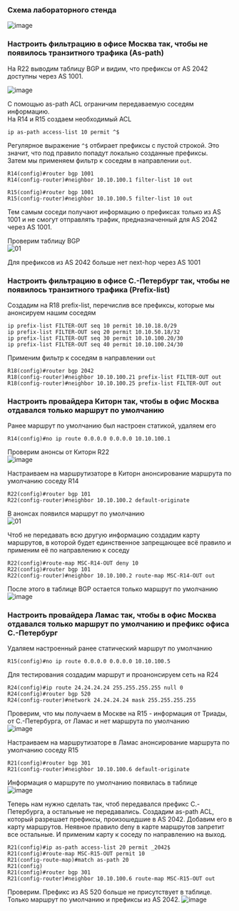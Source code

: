 ### Схема лабораторного стенда

![image](https://github.com/user-attachments/assets/b11d9264-f283-4678-882a-ded6e994923e)


### Настроить фильтрацию в офисе Москва так, чтобы не появилось транзитного трафика (As-path)

На R22 выводим таблицу BGP и видим, что префиксы от AS 2042 доступны через AS 1001.

![image](https://github.com/user-attachments/assets/148da2b9-9ca2-473f-bad5-c28f2bdb420c)

С помощью as-path ACL ограничим передаваемую соседям информацию.  
На R14 и R15 создаем необходимый ACL  
```
ip as-path access-list 10 permit ^$
```
Регулярное выражение `^$` отбирает префиксы с пустой строкой. Это значит, что под правило попадут локально созданные префиксы.  
Затем мы применяем фильтр к соседям в направлении `out`.

```
R14(config)#router bgp 1001
R14(config-router)#neighbor 10.10.100.1 filter-list 10 out
```
```
R15(config)#router bgp 1001
R15(config-router)#neighbor 10.10.100.5 filter-list 10 out
```

Тем самым соседи получают информацию о префиксах только из AS 1001 и не смогут отправлять трафик, предназначенный для AS 2042 через AS 1001.

Проверим таблицу BGP  
![01](https://github.com/user-attachments/assets/ce091867-5d1c-4056-be63-f5cdee7e2c39)


Для префиксов из AS 2042 больше нет next-hop через AS 1001

### Настроить фильтрацию в офисе С.-Петербург так, чтобы не появилось транзитного трафика (Prefix-list)

Создадим на R18 prefix-list, перечислив все префиксы, которые мы анонсируем нашим соседям

```
ip prefix-list FILTER-OUT seq 10 permit 10.10.18.0/29
ip prefix-list FILTER-OUT seq 20 permit 10.10.50.18/32
ip prefix-list FILTER-OUT seq 30 permit 10.10.100.20/30
ip prefix-list FILTER-OUT seq 40 permit 10.10.100.24/30
```

Применим фильтр к соседям в направлении `out`

```
R18(config)#router bgp 2042
R18(config-router)#neighbor 10.10.100.21 prefix-list FILTER-OUT out
R18(config-router)#neighbor 10.10.100.25 prefix-list FILTER-OUT out
```


### Настроить провайдера Киторн так, чтобы в офис Москва отдавался только маршрут по умолчанию

Ранее маршрут по умолчанию был настроен статикой, удаляем его  
```
R14(config)#no ip route 0.0.0.0 0.0.0.0 10.10.100.1
```
Проверим анонсы от Киторн R22  
![image](https://github.com/user-attachments/assets/a7140703-b2b1-4ed7-80ba-fdf86afe9a02)


Настраиваем на маршрутизаторе в Киторн анонсирование маршрута по умолчанию соседу R14
```
R22(config)#router bgp 101
R22(config-router)#neighbor 10.10.100.2 default-originate
```
В анонсах появился маршрут по умолчанию  
![01](https://github.com/user-attachments/assets/78c96b70-506c-4e0c-9faa-a1e38278268f)


Чтоб не передавать всю другую информацию создадим карту маршрутов, в которой будет единственное запрещающее всё правило и применим её по направлению к соседу  
```
R22(config)#route-map MSC-R14-OUT deny 10
R22(config)#router bgp 101
R22(config-router)#neighbor 10.10.100.2 route-map MSC-R14-OUT out
```

После этого в таблице BGP остается только маршрут по умолчанию  
![image](https://github.com/user-attachments/assets/dbd879b8-41ee-413e-813f-59bab232a617)

### Настроить провайдера Ламас так, чтобы в офис Москва отдавался только маршрут по умолчанию и префикс офиса С.-Петербург

Удаляем настроенный ранее статический маршрут по умолчанию
```
R15(config)#no ip route 0.0.0.0 0.0.0.0 10.10.100.5
```

Для тестирования создадим маршрут и проанонсируем сеть на R24  
```
R24(config)#ip route 24.24.24.24 255.255.255.255 null 0
R24(config)#router bgp 520
R24(config-router)#network 24.24.24.24 mask 255.255.255.255
```
Проверим, что мы получаем в Москве на R15 - информация от Триады, от С.-Петербурга, от Ламас и нет маршрута по умолчанию  
![image](https://github.com/user-attachments/assets/60f9a588-3a6b-47c5-b98e-379e3deada51)

Настраиваем на маршрутизаторе в Ламас анонсирование маршрута по умолчанию соседу R15

```
R21(config)#router bgp 301
R21(config-router)#neighbor 10.10.100.6 default-originate
```
Информация о маршруте по умолчанию появилась в таблице  
![image](https://github.com/user-attachments/assets/57f982b0-f594-44b2-8ad5-1bdf5320dfe2)

Теперь нам нужно сделать так, чтоб передавался префикс С.-Петербурга, а остальные не передавались. Создадим as-path ACL, который разрешает префиксы, произошедшие в AS 2042. Добавим его в карту маршрутов. Неявное правило deny в карте маршрутов запретит все остальные. И применим карту к соседу по направлению на выход.
```
R21(config)#ip as-path access-list 20 permit _2042$
R21(config)#route-map MSC-R15-OUT permit 10
R21(config-route-map)#match as-path 20
R21(config)
R21(config)#router bgp 301
R21(config-router)#neighbor 10.10.100.6 route-map MSC-R15-OUT out
```

Проверим. Префикс из AS 520 больше не присутствует в таблице. Только маршрут по умолчанию и префиксы из AS 2042. 
![image](https://github.com/user-attachments/assets/487a17b2-2c70-4f97-ab23-4a0d6362aedc)

